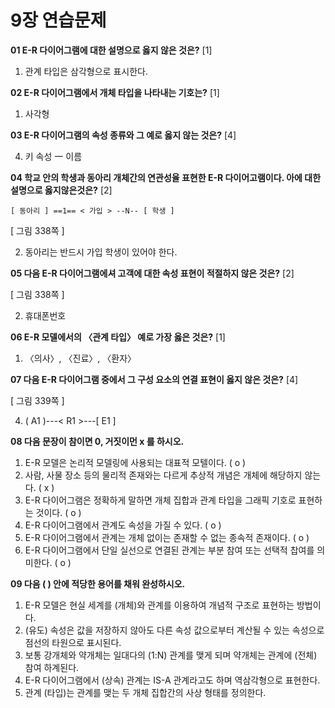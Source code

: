 # 9장 연습문제

**01 E-R 다이어그램에 대한 설명으로 옳지 않은 것은?** [1]

1. 관계 타입은 삼각형으로 표시한다.

**02 E-R 다이어그램에서 개체 타입을 나타내는 기호는?** [1]

1. 사각형

**03 E-R 다이어그램의 속성 종류와 그 예로 옳지 않는 것은?** [4]

4. 키 속성 一 이름

**04 학교 안의 학생과 동아리 개체간의 연관성율 표현한 E-R 다이어고램이다. 아에 대한 설명으로 옳지않은것은?** [2]

`[ 동아리 ] ==1== < 가입 > --N-- [ 학생 ]`

[ 그림 338쪽 ]

2. 동아리는 반드시 가입 학생이 있어야 한다.

**05 다음 E-R 다이어그램에셔 고객에 대한 속성 표현이 적절하지 않은 것은?** [2]

[ 그림 338쪽 ]

2. 휴대폰번호
   
**06 E-R 모델에서의 〈관계 타입〉 예로 가장 옳은 것은?** [1]

1. 〈의사〉, 〈진료〉, 〈환자〉

**07 다음 E-R 다이어그램 중에서 그 구성 요소의 연결 표현이 옳지 않은 것은?** [4]

[ 그림 339쪽 ]

4. ( A1 )---< R1 >---[ E1 ]

**08 다음 문장이 참이면 0, 거짓이먼 x 를 하시오.**

1. E-R 모델은 논리적 모델링에 사용되는 대표적 모텔이다. ( o )
2. 사람, 사물 장소 등의 물리적 존재와는 다르게 추상적 개념은 개체에 해당하지 않는다. ( x )
3. E-R 다이어그램은 정확하게 말하면 개체 집합과 관계 타입을 그래픽 기호로 표현하는 것이다. ( o )
4. E-R 다이어그램에서 관계도 속성을 가질 수 있다. (  o )
5. E-R 다이어그램에서 관계는 개체 없이는 존재할 수 없는 종속적 존재이다. ( o )
6. E-R 다이어그램에서 단일 실선으로 연결된 관계는 부분 참여 또는 선택적 찹여를 의미한다. ( o )

**09 다음 ( ) 안에 적당한 용어를 채워 완성하시오.**

1. E-R 모델은 현실 세계를 (개체)와 관계를 이용하여 개념적 구조로 표현하는 방법이다.
2. (유도) 속성은 값을 저장하지 않아도 다른 속성 값으로부터 계산될 수 있는 속성으로 점선의 타원으로 표시된다.
3. 보통 강개체와 약개체는 일대다의 (1:N) 관계를 맺게 되며 약개체는 관계에 (전체) 참여 하계된다.
4. E-R 다이어그램에서 (상속) 관계는 IS-A 관계라고도 하며 역삼각형으로 표현한다.
5. 관계 (타입)는 관계를 맺는 두 개체 집합간의 사상 형태를 정의한다.



